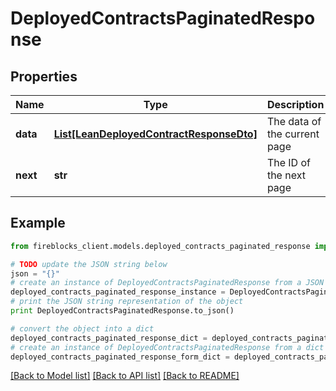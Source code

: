 # DeployedContractsPaginatedResponse


## Properties

Name | Type | Description | Notes
------------ | ------------- | ------------- | -------------
**data** | [**List[LeanDeployedContractResponseDto]**](LeanDeployedContractResponseDto.md) | The data of the current page | 
**next** | **str** | The ID of the next page | [optional] 

## Example

```python
from fireblocks_client.models.deployed_contracts_paginated_response import DeployedContractsPaginatedResponse

# TODO update the JSON string below
json = "{}"
# create an instance of DeployedContractsPaginatedResponse from a JSON string
deployed_contracts_paginated_response_instance = DeployedContractsPaginatedResponse.from_json(json)
# print the JSON string representation of the object
print DeployedContractsPaginatedResponse.to_json()

# convert the object into a dict
deployed_contracts_paginated_response_dict = deployed_contracts_paginated_response_instance.to_dict()
# create an instance of DeployedContractsPaginatedResponse from a dict
deployed_contracts_paginated_response_form_dict = deployed_contracts_paginated_response.from_dict(deployed_contracts_paginated_response_dict)
```
[[Back to Model list]](../README.md#documentation-for-models) [[Back to API list]](../README.md#documentation-for-api-endpoints) [[Back to README]](../README.md)


